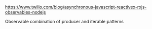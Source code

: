https://www.twilio.com/blog/asynchronous-javascript-reactivex-rxjs-observables-nodejs

Observable combination of producer and iterable patterns

